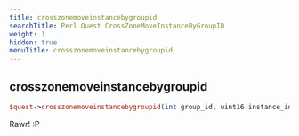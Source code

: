 ```yaml
---
title: crosszonemoveinstancebygroupid
searchTitle: Perl Quest CrossZoneMoveInstanceByGroupID
weight: 1
hidden: true
menuTitle: crosszonemoveinstancebygroupid
---
```

## crosszonemoveinstancebygroupid
```perl
$quest->crosszonemoveinstancebygroupid(int group_id, uint16 instance_id)
```

Rawr!
:P